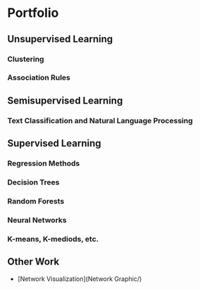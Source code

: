 # Portfolio


## Unsupervised Learning

### Clustering
### Association Rules

## Semisupervised Learning

### Text Classification and Natural Language Processing

## Supervised Learning

### Regression Methods
### Decision Trees
### Random Forests
### Neural Networks
### K-means, K-mediods, etc.

## Other Work
- [Network Visualization](Network Graphic/)
